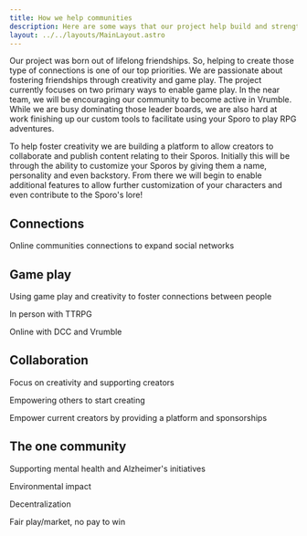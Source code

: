 ```yaml
---
title: How we help communities
description: Here are some ways that our project help build and strengthen communities
layout: ../../layouts/MainLayout.astro
---
```


Our project was born out of lifelong friendships. So, helping to create those type of connections is one of our top priorities. We are passionate about fostering friendships through creativity and game play. The project currently focuses on two primary ways to enable game play. In the near team, we will be encouraging our community to become active in Vrumble. While we are busy dominating those leader boards, we are also hard at work finishing up our custom tools to facilitate using your Sporo to play RPG adventures. 

 

To help foster creativity we are building a platform to allow creators to collaborate and publish content relating to their Sporos. Initially this will be through the ability to customize your Sporos by giving them a name, personality and even backstory. From there we will begin to enable additional features to allow further customization of your characters and even contribute to the Sporo's lore! 

 
## Connections
Online communities connections to expand social networks

## Game play

Using game play and creativity to foster connections between people 

In person with TTRPG 

Online with DCC and Vrumble 

## Collaboration
 

Focus on creativity and supporting creators 

Empowering others to start creating 

Empower current creators by providing a platform and sponsorships 
 
## The one community
 
Supporting mental health and Alzheimer's initiatives 

Environmental impact 

Decentralization 

Fair play/market, no pay to win 